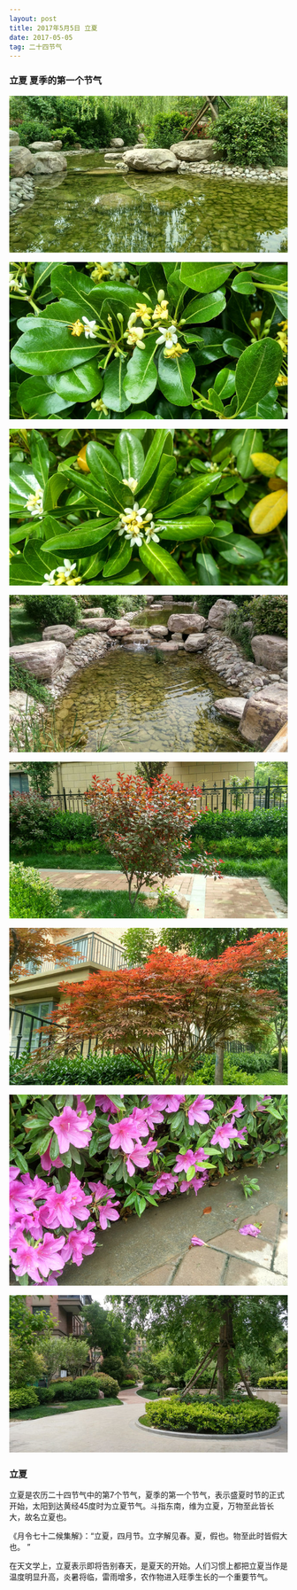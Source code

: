 ```yaml
---
layout: post
title: 2017年5月5日 立夏
date: 2017-05-05
tag: 二十四节气
---
```


### 立夏 夏季的第一个节气

![](/images/24/2017_5_5_1.jpg)

![](/images/24/2017_5_5_2.jpg)

![](/images/24/2017_5_5_3.jpg)

![](/images/24/2017_5_5_4.jpg)

![](/images/24/2017_5_5_5.jpg)

![](/images/24/2017_5_5_6.jpg)

![](/images/24/2017_5_5_7.jpg)

![](/images/24/2017_5_5_8.jpg)

### 立夏

立夏是农历二十四节气中的第7个节气，夏季的第一个节气，表示盛夏时节的正式开始，太阳到达黄经45度时为立夏节气。斗指东南，维为立夏，万物至此皆长大，故名立夏也。

《月令七十二候集解》：“立夏，四月节。立字解见春。夏，假也。物至此时皆假大也。 ”

在天文学上，立夏表示即将告别春天，是夏天的开始。人们习惯上都把立夏当作是温度明显升高，炎暑将临，雷雨增多，农作物进入旺季生长的一个重要节气。
